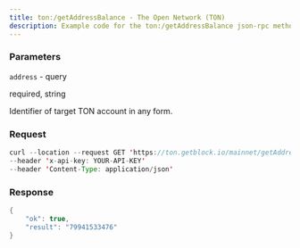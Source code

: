 ```yaml
---
title: ton:/getAddressBalance - The Open Network (TON)
description: Example code for the ton:/getAddressBalance json-rpc method. Сomplete guide on how to use ton:/getAddressBalance json-rpc in GetBlock.io Web3 documentation.
---
```


### Parameters


`address` - query

required, string

Identifier of target TON account in any form.

### Request

``` java
curl --location --request GET 'https://ton.getblock.io/mainnet/getAddressBalance?address=EQDXZ2c5LnA12Eum-DlguTmfYkMOvNeFCh4rBD0tgmwjcFI-' 
--header 'x-api-key: YOUR-API-KEY' 
--header 'Content-Type: application/json'
```

###  Response

``` java
{
    "ok": true,
    "result": "79941533476"
}
```

